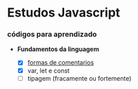 # Estudos Javascript

### códigos para aprendizado

* **Fundamentos da linguagem**

     - [x] [formas de comentarios](https://github.com/galenothiago/estudos-javascript/blob/master/fundamentos/comentario.js)
     - [x] var, let e const
     - [ ] tipagem (fracamente ou fortemente)
